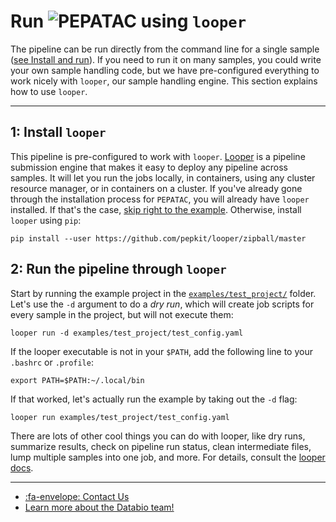 # Run <img src="../../img/pepatac_logo_black.svg" alt="PEPATAC" class="img-fluid" style="max-height:35px; margin-top:-15px; margin-bottom:-10px"> using `looper`

The pipeline can be run directly from the command line for a single sample ([see Install and run](../install.md)). If you need to run it on many samples, you could write your own sample handling code, but we have pre-configured everything to work nicely with `looper`, our sample handling engine. This section explains how to use `looper`.

---

## **1: Install `looper`**

This pipeline is pre-configured to work with `looper`. [Looper](http://looper.readthedocs.io/) is a pipeline submission engine that makes it easy to deploy any pipeline across samples. It will let you run the jobs locally, in containers, using any cluster resource manager, or in containers on a cluster.
If you've already gone through the installation process for `PEPATAC`, you will already have `looper` installed.  If that's the case, [skip right to the example](run-looper.md#2-run-the-pipeline-through-looper).
Otherwise, install `looper` using `pip`:
```
pip install --user https://github.com/pepkit/looper/zipball/master
```

## **2: Run the pipeline through `looper`**

Start by running the example project in the [`examples/test_project/`](https://github.com/databio/pepatac/tree/master/examples/test_project) folder. Let's use the `-d` argument to do a *dry run*, which will create job scripts for every sample in the project, but will not execute them:
```
looper run -d examples/test_project/test_config.yaml
```
If the looper executable is not in your `$PATH`, add the following line to your `.bashrc` or `.profile`:
```
export PATH=$PATH:~/.local/bin
```
If that worked, let's actually run the example by taking out the `-d` flag:
```
looper run examples/test_project/test_config.yaml
```
There are lots of other cool things you can do with looper, like dry runs, summarize results, check on pipeline run status, clean intermediate files, lump multiple samples into one job, and more. For details, consult the [looper docs](http://looper.readthedocs.io/).

---

- [:fa-envelope: Contact Us](../contact.md)
- [Learn more about the Databio team!](http://databio.org/)
